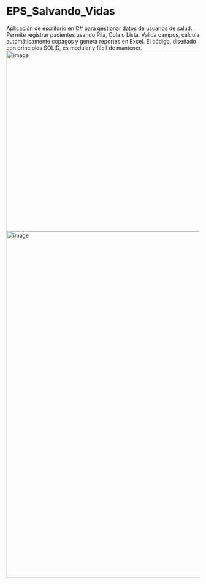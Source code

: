 # EPS_Salvando_Vidas
Aplicación de escritorio en C# para gestionar datos de usuarios de salud. Permite registrar pacientes usando Pila, Cola o Lista. Valida campos, calcula automáticamente copagos y genera reportes en Excel. El código, diseñado con principios SOLID, es modular y fácil de mantener.
<img width="1259" height="471" alt="image" src="https://github.com/user-attachments/assets/70a338b0-a092-4394-afd7-38ce742a63be" />
<img width="1340" height="904" alt="image" src="https://github.com/user-attachments/assets/28eaa842-e61b-49e7-9973-15646558bcc1" />


